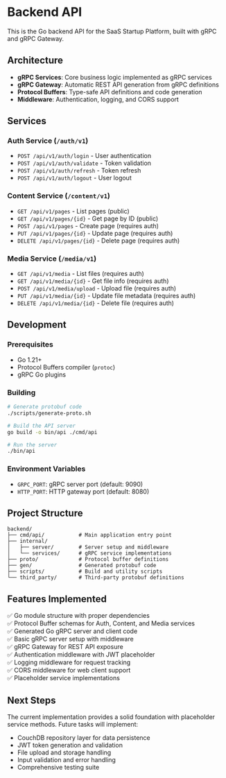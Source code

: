 # Backend API

This is the Go backend API for the SaaS Startup Platform, built with gRPC and gRPC Gateway.

## Architecture

- **gRPC Services**: Core business logic implemented as gRPC services
- **gRPC Gateway**: Automatic REST API generation from gRPC definitions
- **Protocol Buffers**: Type-safe API definitions and code generation
- **Middleware**: Authentication, logging, and CORS support

## Services

### Auth Service (`/auth/v1`)
- `POST /api/v1/auth/login` - User authentication
- `POST /api/v1/auth/validate` - Token validation
- `POST /api/v1/auth/refresh` - Token refresh
- `POST /api/v1/auth/logout` - User logout

### Content Service (`/content/v1`)
- `GET /api/v1/pages` - List pages (public)
- `GET /api/v1/pages/{id}` - Get page by ID (public)
- `POST /api/v1/pages` - Create page (requires auth)
- `PUT /api/v1/pages/{id}` - Update page (requires auth)
- `DELETE /api/v1/pages/{id}` - Delete page (requires auth)

### Media Service (`/media/v1`)
- `GET /api/v1/media` - List files (requires auth)
- `GET /api/v1/media/{id}` - Get file info (requires auth)
- `POST /api/v1/media/upload` - Upload file (requires auth)
- `PUT /api/v1/media/{id}` - Update file metadata (requires auth)
- `DELETE /api/v1/media/{id}` - Delete file (requires auth)

## Development

### Prerequisites
- Go 1.21+
- Protocol Buffers compiler (`protoc`)
- gRPC Go plugins

### Building
```bash
# Generate protobuf code
./scripts/generate-proto.sh

# Build the API server
go build -o bin/api ./cmd/api

# Run the server
./bin/api
```

### Environment Variables
- `GRPC_PORT`: gRPC server port (default: 9090)
- `HTTP_PORT`: HTTP gateway port (default: 8080)

## Project Structure

```
backend/
├── cmd/api/           # Main application entry point
├── internal/
│   ├── server/        # Server setup and middleware
│   └── services/      # gRPC service implementations
├── proto/             # Protocol buffer definitions
├── gen/               # Generated protobuf code
├── scripts/           # Build and utility scripts
└── third_party/       # Third-party protobuf definitions
```

## Features Implemented

✅ Go module structure with proper dependencies  
✅ Protocol Buffer schemas for Auth, Content, and Media services  
✅ Generated Go gRPC server and client code  
✅ Basic gRPC server setup with middleware  
✅ gRPC Gateway for REST API exposure  
✅ Authentication middleware with JWT placeholder  
✅ Logging middleware for request tracking  
✅ CORS middleware for web client support  
✅ Placeholder service implementations  

## Next Steps

The current implementation provides a solid foundation with placeholder service methods. Future tasks will implement:

- CouchDB repository layer for data persistence
- JWT token generation and validation
- File upload and storage handling
- Input validation and error handling
- Comprehensive testing suite